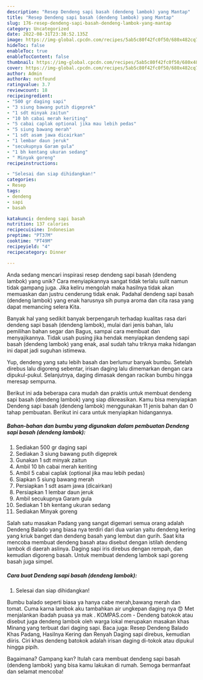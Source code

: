 ```yaml
---
description: "Resep Dendeng sapi basah (dendeng lambok) yang Mantap"
title: "Resep Dendeng sapi basah (dendeng lambok) yang Mantap"
slug: 176-resep-dendeng-sapi-basah-dendeng-lambok-yang-mantap
category: Uncategorized
date: 2022-08-31T23:38:52.135Z
image: https://img-global.cpcdn.com/recipes/5ab5c80f42fc0f50/680x482cq70/dendeng-sapi-basah-dendeng-lambok-foto-resep-utama.jpg
hideToc: false
enableToc: true
enableTocContent: false
thumbnail: https://img-global.cpcdn.com/recipes/5ab5c80f42fc0f50/680x482cq70/dendeng-sapi-basah-dendeng-lambok-foto-resep-utama.jpg
cover: https://img-global.cpcdn.com/recipes/5ab5c80f42fc0f50/680x482cq70/dendeng-sapi-basah-dendeng-lambok-foto-resep-utama.jpg
author: Admin
authorAv: notfound
ratingvalue: 3.7
reviewcount: 18
recipeingredient:
- "500 gr daging sapi"
- "3 siung bawang putih digeprek"
- "1 sdt minyak zaitun"
- "10 bh cabai merah keriting"
- "5 cabai caplak optional jika mau lebih pedas"
- "5 siung bawang merah"
- "1 sdt asam jawa dicairkan"
- "1 lembar daun jeruk"
- "secukupnya Garam gula"
- "1 bh kentang ukuran sedang"
- " Minyak goreng"
recipeinstructions:

- "Selesai dan siap dihidangkan!"
categories:
- Resep
tags:
- dendeng
- sapi
- basah

katakunci: dendeng sapi basah 
nutrition: 137 calories
recipecuisine: Indonesian
preptime: "PT37M"
cooktime: "PT49M"
recipeyield: "4"
recipecategory: Dinner

---
```





Anda sedang mencari inspirasi resep dendeng sapi basah (dendeng lambok) yang unik? Cara menyiapkannya sangat tidak terlalu sulit namun tidak gampang juga. Jika keliru mengolah maka hasilnya tidak akan memuaskan dan justru cenderung tidak enak. Padahal dendeng sapi basah (dendeng lambok) yang enak harusnya sih punya aroma dan cita rasa yang dapat memancing selera Kita.





Banyak hal yang sedikit banyak berpengaruh terhadap kualitas rasa dari dendeng sapi basah (dendeng lambok), mulai dari jenis bahan, lalu pemilihan bahan segar dan Bagus, sampai cara membuat dan menyajikannya. Tidak usah pusing jika hendak menyiapkan dendeng sapi basah (dendeng lambok) yang enak,      asal sudah tahu triknya maka hidangan ini dapat jadi suguhan istimewa.














Yup, dendeng yang satu lebih basah dan berlumur banyak bumbu. Setelah direbus lalu digoreng sebentar, irisan daging lalu dimemarkan dengan cara dipukul-pukul. Selanjutnya, daging dimasak dengan racikan bumbu hingga meresap sempurna.






Berikut ini ada beberapa cara mudah dan praktis untuk membuat dendeng sapi basah (dendeng lambok) yang siap dikreasikan. Kamu bisa menyiapkan Dendeng sapi basah (dendeng lambok) menggunakan 11 jenis bahan dan 0 tahap pembuatan. Berikut ini cara untuk menyiapkan hidangannya.

<!--inarticleads1-->

##### Bahan-bahan dan bumbu yang digunakan dalam pembuatan Dendeng sapi basah (dendeng lambok):

1. Sediakan 500 gr daging sapi
1. Sediakan 3 siung bawang putih digeprek
1. Gunakan 1 sdt minyak zaitun
1. Ambil 10 bh cabai merah keriting
1. Ambil 5 cabai caplak (optional jika mau lebih pedas)
1. Siapkan 5 siung bawang merah
1. Persiapkan 1 sdt asam jawa (dicairkan)
1. Persiapkan 1 lembar daun jeruk
1. Ambil secukupnya Garam gula
1. Sediakan 1 bh kentang ukuran sedang
1. Sediakan  Minyak goreng


Salah satu masakan Padang yang sangat digemari semua orang adalah Dendeng Balado yang biasa nya terdiri dari dua varian yaitu dendeng kering yang kriuk banget dan dendeng basah yang lembut dan gurih. Saat kita mencoba membuat dendeng basah atau disebut dengan istilah dendeng lambok di daerah aslinya. Daging sapi iris direbus dengan rempah, dan kemudian digoreng basah. Untuk membuat dendeng lambok sapi goreng basah juga simpel. 

<!--inarticleads2-->

##### Cara buat Dendeng sapi basah (dendeng lambok):


1. Selesai dan siap dihidangkan!

Bumbu balado seperti biasa ya hanya cabe merah,bawang merah dan tomat. Cuma karna lambok aku tambahkan air ungkepan daging nya 😍 Met menjalankan ibadah puasa ya mak ️. KOMPAS.com - Dendeng batokok atau disebut juga dendeng lambok oleh warga lokal merupakan masakan khas Minang yang terbuat dari daging sapi. Baca juga: Resep Dendeng Balado Khas Padang, Hasilnya Kering dan Renyah Daging sapi direbus, kemudian diiris. Ciri khas dendeng batokok adalah irisan daging di-tokok atau dipukul hingga pipih. 

Bagaimana? Gampang kan? Itulah cara membuat dendeng sapi basah (dendeng lambok) yang bisa kamu lakukan di rumah. Semoga bermanfaat dan selamat mencoba!
